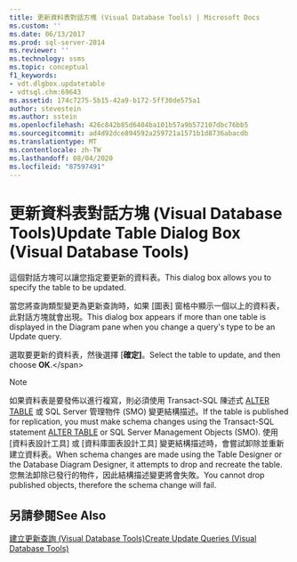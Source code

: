 ```yaml
---
title: 更新資料表對話方塊 (Visual Database Tools) | Microsoft Docs
ms.custom: ''
ms.date: 06/13/2017
ms.prod: sql-server-2014
ms.reviewer: ''
ms.technology: ssms
ms.topic: conceptual
f1_keywords:
- vdt.dlgbox.updatetable
- vdtsql.chm:69643
ms.assetid: 174c7275-5b15-42a9-b172-5ff30de575a1
author: stevestein
ms.author: sstein
ms.openlocfilehash: 426c842b85d6404ba101b57a9b572107dbc76bb5
ms.sourcegitcommit: ad4d92dce894592a259721a1571b1d8736abacdb
ms.translationtype: MT
ms.contentlocale: zh-TW
ms.lasthandoff: 08/04/2020
ms.locfileid: "87597491"
---
```

# <a name="update-table-dialog-box-visual-database-tools"></a><span data-ttu-id="d4d54-102">更新資料表對話方塊 (Visual Database Tools)</span><span class="sxs-lookup"><span data-stu-id="d4d54-102">Update Table Dialog Box (Visual Database Tools)</span></span>
  <span data-ttu-id="d4d54-103">這個對話方塊可以讓您指定要更新的資料表。</span><span class="sxs-lookup"><span data-stu-id="d4d54-103">This dialog box allows you to specify the table to be updated.</span></span>  
  
 <span data-ttu-id="d4d54-104">當您將查詢類型變更為更新查詢時，如果 [圖表] 窗格中顯示一個以上的資料表，此對話方塊就會出現。</span><span class="sxs-lookup"><span data-stu-id="d4d54-104">This dialog box appears if more than one table is displayed in the Diagram pane when you change a query's type to be an Update query.</span></span>  
  
 <span data-ttu-id="d4d54-105">選取要更新的資料表，然後選擇 [**確定]**。</span><span class="sxs-lookup"><span data-stu-id="d4d54-105">Select the table to update, and then choose **OK**.\</span></span>  
  
> [!NOTE]  
>  <span data-ttu-id="d4d54-106">如果資料表是要發佈以進行複寫，則必須使用 Transact-SQL 陳述式 [ALTER TABLE](/sql/t-sql/statements/alter-table-transact-sql) 或 SQL Server 管理物件 (SMO) 變更結構描述。</span><span class="sxs-lookup"><span data-stu-id="d4d54-106">If the table is published for replication, you must make schema changes using the Transact-SQL statement [ALTER TABLE](/sql/t-sql/statements/alter-table-transact-sql) or SQL Server Management Objects (SMO).</span></span> <span data-ttu-id="d4d54-107">使用 [資料表設計工具] 或 [資料庫圖表設計工具] 變更結構描述時，會嘗試卸除並重新建立資料表。</span><span class="sxs-lookup"><span data-stu-id="d4d54-107">When schema changes are made using the Table Designer or the Database Diagram Designer, it attempts to drop and recreate the table.</span></span> <span data-ttu-id="d4d54-108">您無法卸除已發行的物件，因此結構描述變更將會失敗。</span><span class="sxs-lookup"><span data-stu-id="d4d54-108">You cannot drop published objects, therefore the schema change will fail.</span></span>  
  
## <a name="see-also"></a><span data-ttu-id="d4d54-109">另請參閱</span><span class="sxs-lookup"><span data-stu-id="d4d54-109">See Also</span></span>  
 [<span data-ttu-id="d4d54-110">建立更新查詢 &#40;Visual Database Tools&#41;</span><span class="sxs-lookup"><span data-stu-id="d4d54-110">Create Update Queries &#40;Visual Database Tools&#41;</span></span>](visual-database-tools.md)  
  
  
